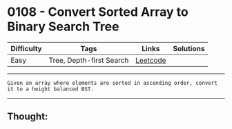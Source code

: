# 0108 - Convert Sorted Array to Binary Search Tree

Difficulty  | Tags | Links | Solutions
----------- | ---- | ----- | -----
Easy | Tree, Depth-first Search | [Leetcode](https://leetcode.com/problems/convert-sorted-array-to-binary-search-tree/description/) |


-----------

```
Given an array where elements are sorted in ascending order, convert it to a height balanced BST.
```

-----------

## Thought:
